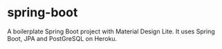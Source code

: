 # spring-boot
A boilerplate Spring Boot project with Material Design Lite.
It uses Spring Boot, JPA and PostGreSQL on Heroku.